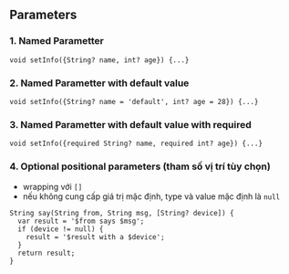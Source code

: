 ## Parameters
### 1. Named Parametter
```
void setInfo({String? name, int? age}) {...}
```
### 2. Named Parametter with default value
```
void setInfo({String? name = 'default', int? age = 28}) {...}
```
### 3. Named Parametter with default value with required
```
void setInfo({required String? name, required int? age}) {...}
```
### 4. Optional positional parameters (tham số vị trí tùy chọn)
- wrapping với `[]`
- nếu không cung cấp giá trị mặc định, type và value mặc định là `null`
```
String say(String from, String msg, [String? device]) {
  var result = '$from says $msg';
  if (device != null) {
    result = '$result with a $device';
  }
  return result;
}
```